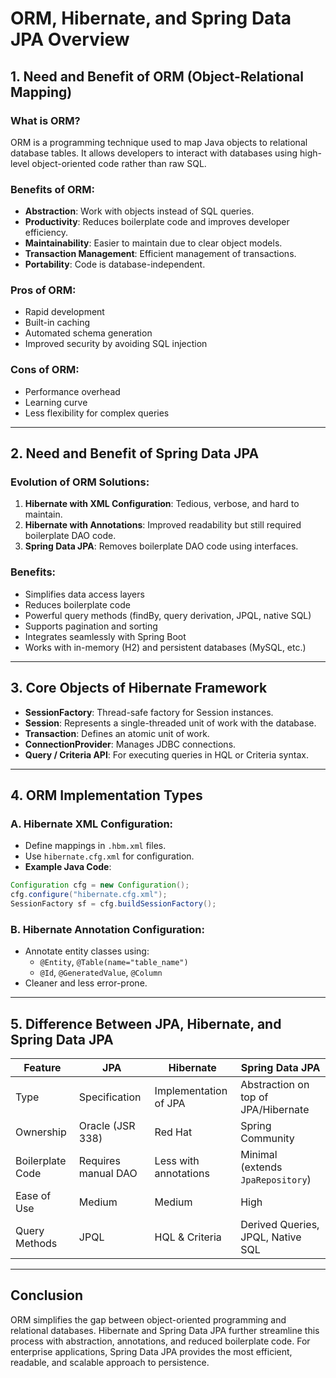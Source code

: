 
# ORM, Hibernate, and Spring Data JPA Overview

## 1. Need and Benefit of ORM (Object-Relational Mapping)

### What is ORM?
ORM is a programming technique used to map Java objects to relational database tables. It allows developers to interact with databases using high-level object-oriented code rather than raw SQL.

### Benefits of ORM:
- **Abstraction**: Work with objects instead of SQL queries.
- **Productivity**: Reduces boilerplate code and improves developer efficiency.
- **Maintainability**: Easier to maintain due to clear object models.
- **Transaction Management**: Efficient management of transactions.
- **Portability**: Code is database-independent.

### Pros of ORM:
- Rapid development
- Built-in caching
- Automated schema generation
- Improved security by avoiding SQL injection

### Cons of ORM:
- Performance overhead
- Learning curve
- Less flexibility for complex queries

---

## 2. Need and Benefit of Spring Data JPA

### Evolution of ORM Solutions:
1. **Hibernate with XML Configuration**: Tedious, verbose, and hard to maintain.
2. **Hibernate with Annotations**: Improved readability but still required boilerplate DAO code.
3. **Spring Data JPA**: Removes boilerplate DAO code using interfaces.

### Benefits:
- Simplifies data access layers
- Reduces boilerplate code
- Powerful query methods (findBy, query derivation, JPQL, native SQL)
- Supports pagination and sorting
- Integrates seamlessly with Spring Boot
- Works with in-memory (H2) and persistent databases (MySQL, etc.)

---

## 3. Core Objects of Hibernate Framework

- **SessionFactory**: Thread-safe factory for Session instances.
- **Session**: Represents a single-threaded unit of work with the database.
- **Transaction**: Defines an atomic unit of work.
- **ConnectionProvider**: Manages JDBC connections.
- **Query / Criteria API**: For executing queries in HQL or Criteria syntax.

---

## 4. ORM Implementation Types

### A. Hibernate XML Configuration:
- Define mappings in `.hbm.xml` files.
- Use `hibernate.cfg.xml` for configuration.
- **Example Java Code**:
```java
Configuration cfg = new Configuration();
cfg.configure("hibernate.cfg.xml");
SessionFactory sf = cfg.buildSessionFactory();
```

### B. Hibernate Annotation Configuration:
- Annotate entity classes using:
    - `@Entity`, `@Table(name="table_name")`
    - `@Id`, `@GeneratedValue`, `@Column`
- Cleaner and less error-prone.

---

## 5. Difference Between JPA, Hibernate, and Spring Data JPA

| Feature           | JPA                    | Hibernate                     | Spring Data JPA                              |
|-------------------|------------------------|--------------------------------|---------------------------------------------|
| Type              | Specification          | Implementation of JPA         | Abstraction on top of JPA/Hibernate         |
| Ownership         | Oracle (JSR 338)       | Red Hat                       | Spring Community                            |
| Boilerplate Code  | Requires manual DAO    | Less with annotations         | Minimal (extends `JpaRepository`)           |
| Ease of Use       | Medium                 | Medium                        | High                                        |
| Query Methods     | JPQL                   | HQL & Criteria                | Derived Queries, JPQL, Native SQL           |

---

## Conclusion

ORM simplifies the gap between object-oriented programming and relational databases. Hibernate and Spring Data JPA further streamline this process with abstraction, annotations, and reduced boilerplate code. For enterprise applications, Spring Data JPA provides the most efficient, readable, and scalable approach to persistence.
